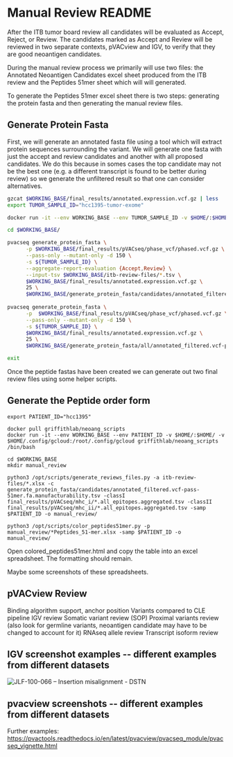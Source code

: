 # Manual Review README

After the ITB tumor board review all candidates will be evaluated as Accept, Reject, or Review. The candidates marked as Accept and Review will be reviewed in two separate contexts, pVACview and IGV, to verify that they are good neoantigen candidates. 

During the manual review process we primarily will use two files: the Annotated Neoantigen Candidates excel sheet produced from the ITB review and the Peptides 51mer sheet which will will generated. 

To generate the Peptides 51mer excel sheet there is two steps: generating the protein fasta and then generating the manual review files.

## Generate Protein Fasta

First, we will generate an annotated fasta file using a tool which will extract protein sequences surrounding the variant. We will generate one fasta with just the accept and review candidates and another with all proposed candidates. We do this because in somes cases the top candidate may not be the best one (e.g. a different transcript is found to be better during review) so we generate the unfiltered result so that one can consider alternatives.

```bash
gzcat $WORKING_BASE/final_results/annotated.expression.vcf.gz | less
export TUMOR_SAMPLE_ID="hcc1395-tumor-exome"

docker run -it --env WORKING_BASE --env TUMOR_SAMPLE_ID -v $HOME/:$HOME/ -v $HOME/.config/gcloud:/root/.config/gcloud griffithlab/pvactools:4.0.1 /bin/bash

cd $WORKING_BASE/

pvacseq generate_protein_fasta \
      -p $WORKING_BASE/final_results/pVACseq/phase_vcf/phased.vcf.gz \
      --pass-only --mutant-only -d 150 \
      -s ${TUMOR_SAMPLE_ID} \
      --aggregate-report-evaluation {Accept,Review} \
      --input-tsv $WORKING_BASE/itb-review-files/*.tsv \
      $WORKING_BASE/final_results/annotated.expression.vcf.gz \
      25 \
      $WORKING_BASE/generate_protein_fasta/candidates/annotated_filtered.vcf-pass-51mer.fa
 
pvacseq generate_protein_fasta \
      -p  $WORKING_BASE/final_results/pVACseq/phase_vcf/phased.vcf.gz \
      --pass-only --mutant-only -d 150 \
      -s ${TUMOR_SAMPLE_ID} \
      $WORKING_BASE/final_results/annotated.expression.vcf.gz \
      25 \
      $WORKING_BASE/generate_protein_fasta/all/annotated_filtered.vcf-pass-51mer.fa

exit
```

Once the peptide fastas have been created we can generate out two final review files using some helper scripts. 

## Generate the Peptide order form

```
export PATIENT_ID="hcc1395"

docker pull griffithlab/neoang_scripts
docker run -it --env WORKING_BASE --env PATIENT_ID -v $HOME/:$HOME/ -v $HOME/.config/gcloud:/root/.config/gcloud griffithlab/neoang_scripts /bin/bash

cd $WORKING_BASE
mkdir manual_review

python3 /opt/scripts/generate_reviews_files.py -a itb-review-files/*.xlsx -c generate_protein_fasta/candidates/annotated_filtered.vcf-pass-51mer.fa.manufacturability.tsv -classI final_results/pVACseq/mhc_i/*.all_epitopes.aggregated.tsv -classII final_results/pVACseq/mhc_ii/*.all_epitopes.aggregated.tsv -samp $PATIENT_ID -o manual_review/

python3 /opt/scripts/color_peptides51mer.py -p manual_review/*Peptides_51-mer.xlsx -samp $PATIENT_ID -o manual_review/
```

Open colored_peptides51mer.html and copy the table into an excel spreadsheet. The formatting should remain. 

Maybe some screenshots of these spreadsheets.

## pVACview Review

Binding algorithm support, anchor position
Variants compared to CLE pipeline
IGV review
Somatic variant review (SOP)
Proximal variants review (also look for germline variants, neoantigen candidate may have to be changed to account for it)
RNAseq allele review
Transcript isoform review

## IGV screenshot examples -- different examples from different datasets

![JLF-100-066 – Insertion misalignment - DSTN](https://github.com/evelyn-schmidt/immuno_gcp_wdl_manuscript/assets/57552529/7a81f397-56e0-410b-857e-14985be0f9eb)


## pvacview screenshots -- different examples from different datasets


Further examples:
https://pvactools.readthedocs.io/en/latest/pvacview/pvacseq_module/pvacseq_vignette.html

